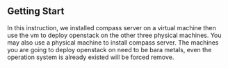 <h2 id="get_start">Getting Start</h2>


In this instruction, we installed compass server on a virtual machine then use the vm to deploy openstack on the other three physical machines. You may also use a physical machine to install compass server. The machines you are going to deploy openstack on need to be bara metals, even the operation system is already existed will be forced remove.

